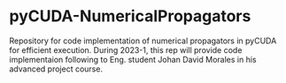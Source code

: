 # pyCUDA-NumericalPropagators
Repository for code implementation of numerical propagators in pyCUDA for efficient execution.
During 2023-1, this rep will provide code implementaion following to Eng. student Johan David Morales in his advanced project course.

